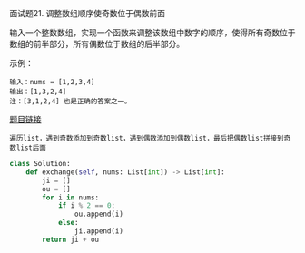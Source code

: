 面试题21. 调整数组顺序使奇数位于偶数前面


输入一个整数数组，实现一个函数来调整该数组中数字的顺序，使得所有奇数位于数组的前半部分，所有偶数位于数组的后半部分。

示例：
```
输入：nums = [1,2,3,4]
输出：[1,3,2,4] 
注：[3,1,2,4] 也是正确的答案之一。
```

[题目链接](https://leetcode-cn.com/problems/diao-zheng-shu-zu-shun-xu-shi-qi-shu-wei-yu-ou-shu-qian-mian-lcof/)

```
遍历list，遇到奇数添加到奇数list，遇到偶数添加到偶数list，最后把偶数list拼接到奇数list后面
```

```python
class Solution:
    def exchange(self, nums: List[int]) -> List[int]:
        ji = []
        ou = []
        for i in nums:
            if i % 2 == 0:
                ou.append(i)
            else:
                ji.append(i)
        return ji + ou
```
